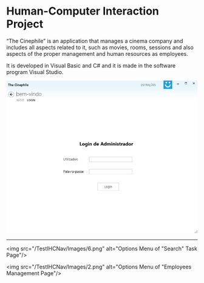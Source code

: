 # Human-Computer Interaction Project

“The Cinephile” is an application that manages a cinema company and includes all aspects related to it, such as movies, rooms, sessions and also aspects of the proper management and human resources as employees.

It is developed in Visual Basic and C# and it is made in the software program Visual Studio.

<img src="/TestIHCNav/Images/5.png" alt="Administrator Login Page"/>

---

<img src="/TestIHCNav/Images/6.png" alt="Options Menu of "Search" Task Page"/>

<img src="/TestIHCNav/Images/2.png" alt="Options Menu of "Employees Management Page"/>
